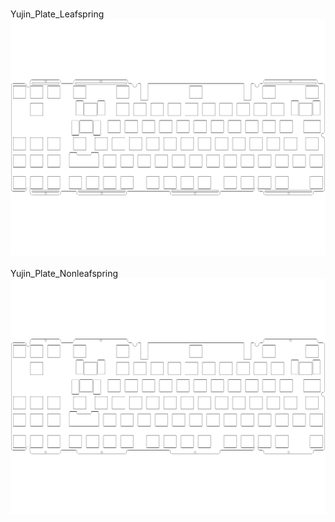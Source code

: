 <br/>Yujin_Plate_Leafspring<br/>![image](./Yujin_Plate_Leafspring.png)<br/>
<br/>Yujin_Plate_Nonleafspring<br/>![image](./Yujin_Plate_Nonleafspring.png)<br/>
